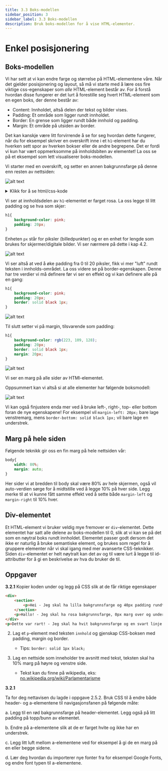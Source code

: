 ```yaml
---
title: 3.3 Boks-modellen
sidebar_position: 3
sidebar_label: 3.3 Boks-modellen
description: Bruk boks-modellen for å vise HTML-elementer.
---
```


# Enkel posisjonering

## Boks-modellen

Vi har sett at vi kan endre farge og størrelse på HTML-elementene våre. Når det gjelder posisjonering og layout, så må vi starte med å lære oss fire viktige css-egenskaper som *alle* HTML-element består av. For å forstå hvordan disse fungerer er det lurt å forestille seg hvert HTML-element som en egen boks, der denne består av:

* Content: Innholdet, altså delen der tekst og bilder vises.
* Padding: Et område som ligger rundt innholdet.
* Border: En grense som ligger rundt både innhold og padding.
* Margin: Et område på utsiden av border.

Det kan kanskje være litt forvirrende å se for seg hvordan dette fungerer, når du for eksempel skriver en overskrift inne i et `h1`-element har du hverken sett spor av hverken bokser eller de andre begrepene. Det er fordi vi kun har vært oppmerksomme på innholdsbiten av elementet! La oss se på et eksempel som lett visualiserer boks-modellen. 

Vi starter med en overskrift, og setter en annen bakgrunnsfarge på denne enn resten av nettsiden:

![alt text](./bilder/3_3%20-%20cssboksen/cssoverskrift0.png)

<details>
    <summary>Klikk for å se html/css-kode</summary>

```html
<!DOCTYPE html>
<html lang="en">
<head>
    <meta charset="UTF-8">
    <meta http-equiv="X-UA-Compatible" content="IE=edge">
    <meta name="viewport" content="width=device-width, initial-scale=1.0">
    <title>Document</title>
    <style>
        body{
            background-color: rgb(164, 164, 238);
        }
        h1{
            background-color: rgb(223, 109, 128);
        }

    </style>
</head>
<body>
    <h1>Hei internett</h1>
    <p>Lorem ipsum, dolor sit amet consectetur adipisicing elit.
    Accusantium velit sed nam rem ullam repellendus sequi ex tenetur vitae sunt,
    sit consectetur magnam laudantium impedit! Quod ab voluptatibus provident inventore?</p>
</body>
</html>
```

</details>

Vi ser at innholdsdelen av `h1`-elementet er farget rosa. La oss legge til litt padding og se hva som skjer:

```css
h1{
    background-color: pink;
    padding: 20px;
}
```

Enheten `px` står for piksler (billedpunkter) og er en enhet for lengde som brukes for skjermer/digitale bilder. Vi ser nærmere på dette i kap 4.2.

![alt text](./bilder/3_3%20-%20cssboksen/cssoverskrift.png)

Vi ser altså at ved å øke padding fra 0 til 20 piksler, fikk vi mer "luft" rundt teksten i innholds-området. La oss videre se på border-egenskapen. Denne har tre verdier vi må definere før vi ser en effekt og vi kan definere alle på en gang:

```css
h1{
    background-color: pink;
    padding: 20px;
    border: solid black 1px;
}
```

![alt text](./bilder/3_3%20-%20cssboksen/cssoverskrift2.png)

Til slutt setter vi på margin, tilsvarende som padding:

```css
h1{
    background-color: rgb(223, 109, 128);
    padding: 20px;
    border: solid black 1px;
    margin: 20px;
}
```
![alt text](./bilder/3_3%20-%20cssboksen/cssoverskrift3.png)

Vi ser en marg på alle sider av HTMl-elementet.

Oppsummert kan vi altså si at alle elementer har følgende boksmodell:

![alt text](./bilder/3_3%20-%20cssboksen/cssboks.png)

Vi kan også finjustere enda mer ved å bruke left-, right-, top- eller bottom foran de nye egenskapene! For eksempel vil `margin-left: 20px;` bare lage venstremarg, mens `border-bottom: solid black 1px;` vil bare lage en understrek.

## Marg på hele siden

Følgende teknikk gir oss en fin marg på hele nettsiden vår:

```css
body{
    width: 80%;
    margin: auto;
}
```
Her sider vi at bredden til body skal være 80% av hele skjermen, også vil auto-verdien sørge for å midtstille ved å legge 10% på hver side. Legg merke til at vi kunne fått samme effekt ved å sette både `margin-left` og `margin-right` til 10% hver.

## Div-elementet

Et HTML-element vi bruker veldig mye fremover er `div`-elementet. Dette elementet har satt alle delene av boks-modellen til 0, slik at vi kan se på det som en nøytral boks rundt innholdet. Elementet passer godt dersom det ikke er naturlig å bruke semantiske element, og brukes som regel for å gruppere elementer når vi skal igang med mer avanserte CSS-teknikker. Siden `div`-elementet er helt nøytralt kan det av og til være lurt å legge til id-attributter for å gi en beskrivelse av hva du bruker de til.

## Oppgaver

**3.2.1** Kopier koden under og legg på CSS slik at de får riktige egenskaper

```html
<div>
    <section>
        <p>Hei - Jeg skal ha lilla bakgrunnsfarge og 40px padding rundt hele innholdet</p>
    </section>
    <p>Hallo! - Jeg skal ha rosa bakgrunnsfarge, 0px marg over og under og 15px marg på venstre og høyre side</p>
</div>
<p>Dette var rart! - Jeg skal ha hvit bakgrunnsfarge og en svart linje over og under</p>
```

2. Lag et `p`-element med teksten `innhold` og gjenskap CSS-boksen med padding, margin og border.
   - Tips: `border: solid 1px black;`
  
3. Lag en nettside som inneholder tre avsnitt med tekst, teksten skal ha 10% marg på høyre og venstre side.
    - Tekst kan du finne på wikipedia, eks: [no.wikipedia.org/wiki/Parlamentarisme](https://no.wikipedia.org/wiki/Parlamentarisme)

**3.2.1**

Ta for deg nettavisen du lagde i oppgave 2.5.2. Bruk CSS til å endre både header- og a-elementene til navigasjonsfanen på følgende måte:

a. Legg til en rød bakgrunnsfarge på header-elementet. Legg også på litt padding på topp/bunn av elementet.

b. Endre på a-elementene slik at de er farget hvite og ikke har en understrek.

c. Legg litt luft mellom a-elementene ved for eksempel å gi de en marg på en eller begge sidene.

d. Lær deg hvordan du importerer nye fonter fra for eksempel Google Fonts, og endre font typen til a-elementene.
